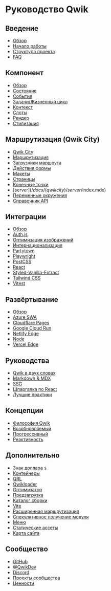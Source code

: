 # Руководство Qwik

## Введение

- [Обзор](/docs/(qwik)/index.mdx)
- [Начало работы](/docs/(qwik)/getting-started/index.mdx)
- [Структура проекта](/docs/(qwikcity)/project-structure/index.mdx)
- [FAQ](/docs/(qwik)/faq/index.mdx)

## Компонент

- [Обзор](/docs/(qwik)/components/overview/index.mdx)
- [Состояние](/docs/(qwik)/components/state/index.mdx)
- [События](/docs/(qwik)/components/events/index.mdx)
- [Задачи/Жизненный цикл](/docs/(qwik)/components/tasks/index.mdx)
- [Контекст](/docs/(qwik)/components/context/index.mdx)
- [Слоты](/docs/(qwik)/components/slots/index.mdx)
- [Рендер](/docs/(qwik)/components/rendering/index.mdx)
- [Стилизация](/docs/(qwik)/components/styles/index.mdx)

## Маршрутизация (Qwik City)

- [Qwik City](/docs/(qwikcity)/qwikcity/index.mdx)
- [Маршрутизация](/docs/(qwikcity)/routing/index.mdx)
- [Загрузчики маршрута](/docs/(qwikcity)/route-loader/index.mdx)
- [Действия формы](/docs/(qwikcity)/action/index.mdx)
- [Макеты](/docs/(qwikcity)/layout/index.mdx)
- [Страницы](/docs/(qwikcity)/pages/index.mdx)
- [Конечные точки](/docs/(qwikcity)/endpoints/index.mdx)
- [server$](/docs/(qwikcity)/server$/index.mdx)
- [Переменные окружения](/docs/(qwikcity)/env-variables/index.mdx)
- [Справочник API](/docs/(qwikcity)/api/index.mdx)

## Интеграции

- [Обзор](integrations/index.mdx)
- [Auth.js](integrations/authjs/index.mdx)
- [Оптимизация изображений](integrations/image-optimization/index.mdx)
- [Интернационализация](integrations/i18n/index.mdx)
- [Partytown](integrations/partytown/index.mdx)
- [Playwright](integrations/playwright/index.mdx)
- [PostCSS](integrations/postcss/index.mdx)
- [React](integrations/react/index.mdx)
- [Styled-Vanilla-Extract](integrations/styled-vanilla-extract/index.mdx)
- [Tailwind CSS](integrations/tailwind/index.mdx)
- [Vitest](integrations/vitest/index.mdx)

## Развёртывание

- [Обзор](deployments/index.mdx)
- [Azure SWA](deployments/azure-swa/index.mdx)
- [Cloudflare Pages](deployments/cloudflare-pages/index.mdx)
- [Google Cloud Run](deployments/gcp-cloud-run/index.mdx)
- [Netlify Edge](deployments/netlify-edge/index.mdx)
- [Node](deployments/node/index.mdx)
- [Vercel Edge](deployments/vercel-edge/index.mdx)

## Руководства

- [Qwik в двух словах](/docs/(qwikcity)/guides/qwik-nutshell/index.mdx)
- [Markdown & MDX](/docs/(qwikcity)/guides/mdx/index.mdx)
- [SSG](/docs/(qwikcity)/guides/static-site-generation/index.mdx)
- [Шпаргалка по React](/docs/(qwikcity)/guides/react-cheat-sheet/index.mdx)
- [Лучшие практики](/docs/(qwikcity)/guides/best-practices/index.mdx)

## Концепции

- [Философия Qwik](/docs/(qwik)/think-qwik/index.mdx)
- [Возобновляемый](/docs/(qwik)/concepts/resumable/index.mdx)
- [Прогрессивный](/docs/(qwik)/concepts/progressive/index.mdx)
- [Реактивность](/docs/(qwik)/concepts/reactivity/index.mdx)

## Дополнительно

- [Знак доллара `$`](/docs/(qwik)/advanced/dollar/index.mdx)
- [Контейнеры](/docs/(qwik)/advanced/containers/index.mdx)
- [QRL](/docs/(qwik)/advanced/qrl/index.mdx)
- [Qwikloader](/docs/(qwik)/advanced/qwikloader/index.mdx)
- [Оптимизатор](/docs/(qwik)/advanced/optimizer/index.mdx)
- [Предзагрузка](/docs/(qwik)/advanced/prefetching/index.mdx)
- [Каталог сборки](/docs/(qwik)/advanced/custom-build-dir/index.mdx)
- [Vite](/docs/(qwik)/advanced/vite/index.mdx)
- [Расширенная маршрутизация](/docs/(qwikcity)/advanced/routing/index.mdx)
- [Спекулятивное получение модуля](/docs/(qwikcity)/advanced/speculative-module-fetching/index.mdx)
- [Меню](/docs/(qwikcity)/advanced/menu/index.mdx)
- [Статические ассеты](/docs/(qwikcity)/advanced/static-assets/index.mdx)
- [Карта сайта](/docs/(qwikcity)/advanced/sitemaps/index.mdx)

## Сообщество

- [GitHub](https://github.com/BuilderIO/qwik)
- [@QwikDev](https://twitter.com/QwikDev)
- [Discord](https://qwik.builder.io/chat)
- [Проекты сообщества](/community/projects/index.mdx)
- [Ценности](/community/values/index.mdx)
